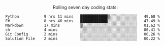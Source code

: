 <!--<p align="center">
  <img width="auto" src ="https://github-readme-stats.vercel.app/api/top-langs/?username=syrkis&layout=compact&hide_border=true&theme=darcula&bg_color=00000000&langs_count=6&hide=jupyter%20notebook,JavaScript,HTML" width = 400>
      <img src ="https://github-readme-streak-stats.herokuapp.com?user=syrkis&theme=darcula&hide_border=true&background=FFFFFF00" width = 400>

</p>-->
<p align="center">Rolling seven day coding stats:</p>
<!--START_SECTION:waka-->

```text
Python           9 hrs 11 mins   ████████████▒░░░░░░░░░░░░   49.68 %
F#               8 hrs 46 mins   ████████████░░░░░░░░░░░░░   47.49 %
Markdown         17 mins         ▒░░░░░░░░░░░░░░░░░░░░░░░░   01.62 %
sh               4 mins          ░░░░░░░░░░░░░░░░░░░░░░░░░   00.41 %
Git Config       2 mins          ░░░░░░░░░░░░░░░░░░░░░░░░░   00.26 %
Solution File    2 mins          ░░░░░░░░░░░░░░░░░░░░░░░░░   00.22 %
```

<!--END_SECTION:waka-->

